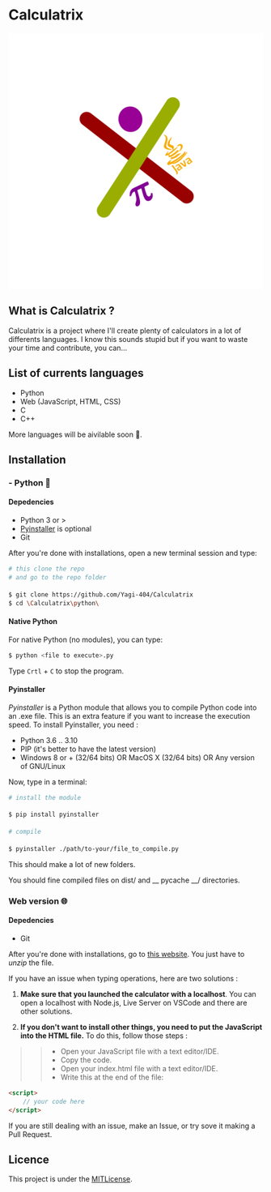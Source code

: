 # Calculatrix

![logoCalculatrix](https://raw.githubusercontent.com/Yagi-404/Calculatrix/3602494affe10d7c1e541ac537df5e0ba7b55130/assets/logo.svg)

## What is Calculatrix ?

Calculatrix is a project where I'll create plenty of calculators in a lot of differents languages.
I know this sounds stupid but if you want to waste your time and contribute, you can...

## List of currents languages

- Python
- Web (JavaScript, HTML, CSS)
- C
- C++

More languages will be aivilable soon 👀.

## Installation

### - Python 🐍

#### Depedencies

- Python 3 or >
- [Pyinstaller](https://pypi.org/project/pyinstaller/) is optional
- Git

After you're done with installations, open a new terminal session and type:

```sh
# this clone the repo
# and go to the repo folder

$ git clone https://github.com/Yagi-404/Calculatrix
$ cd \Calculatrix\python\
```

#### Native Python

For native Python (no modules), you can type:
```sh
$ python <file to execute>.py
```

Type `Crtl` + `C` to stop the program.

#### Pyinstaller

*Pyinstaller* is a Python module that allows you to compile Python code into an .exe file.
This is an extra feature if you want to increase the execution speed.
To install Pyinstaller, you need :

- Python 3.6 .. 3.10
- PIP (it's better to have the latest version)
- Windows 8 or + (32/64 bits) 
OR
MacOS X (32/64 bits)
OR
Any version of GNU/Linux

Now, type in a terminal:
```sh
# install the module

$ pip install pyinstaller

# compile

$ pyinstaller ./path/to-your/file_to_compile.py
```
This should make a lot of new folders.

You should fine compiled files on dist/ and __ pycache __/ directories.

### Web version 🌐

#### Depedencies

- Git

After you're done with installations, go to [this website](https://minhaskamal.github.io/DownGit/#/home?url=https://github.com/Yagi-404/Calculatrix/tree/main/src/web).
You just have to *unzip* the file. 

If you have an issue when typing operations, here are two solutions :

1. **Make sure that you launched the calculator with a localhost**. You can open a localhost with Node.js, Live Server on VSCode and there are other solutions.

1. **If you don't want to install other things, you need to put the JavaScript into the HTML file.**
To do this, follow those steps :

>> - Open your JavaScript file with a text editor/IDE.
>> - Copy the code.
>> - Open your index.html file with a text editor/IDE.
>> - Write this at the end of the file:
```html
<script>
    // your code here
</script>
```
If you are still dealing with an issue, make an Issue, or try sove it making a Pull Request.

## Licence

This project is under the [MITLicense](https://mit-license.org/).
